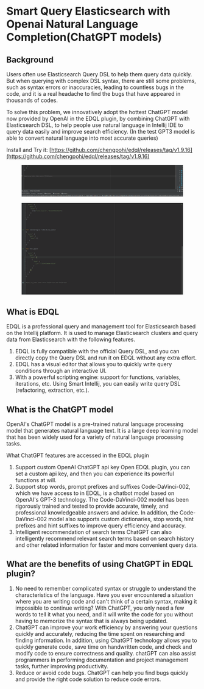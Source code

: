 # Smart Query Elasticsearch with Openai Natural Language Completion(ChatGPT models)

## Background

Users often use Elasticsearch Query DSL to help them query data quickly. But when querying with complex DSL syntax,
there are still some problems, such as syntax errors or inaccuracies, leading to countless bugs in the code, and it is a
real headache to find the bugs that have appeared in thousands of codes.

To solve this problem, we innovatively adopt the hottest ChatGPT model now provided by OpenAI in the EDQL plugin, by
combining ChatGPT with Elasticsearch DSL, to help people use natural language in Intellij IDE to query data easily and
improve search efficiency. (In the test GPT3 model is able to convert natural language into most accurate queries)

Install and Try
it: [https://github.com/chengpohi/edql/releases/tag/v1.9.16](https://github.com/chengpohi/edql/releases/tag/v1.9.16)

<figure><img src="../.gitbook/assets/openai-query (1).gif" alt=""><figcaption></figcaption></figure>

<figure><img src="../.gitbook/assets/openai-settings.gif" alt=""><figcaption></figcaption></figure>

## What is EDQL

EDQL is a professional query and management tool for Elasticsearch based on the Intellij platform. It is used to manage
Elasticsearch clusters and query data from Elasticsearch with the following features.

1. EDQL is fully compatible with the official Query DSL, and you can directly copy the Query DSL and run it on EDQL
   without any extra effort.
2. EDQL has a visual editor that allows you to quickly write query conditions through an interactive UI.
3. With a powerful scripting engine: support for functions, variables, iterations, etc. Using Smart Intellij, you can
   easily write query DSL (refactoring, extraction, etc.).

## What is the ChatGPT model&#x20;

OpenAI's ChatGPT model is a pre-trained natural language processing model that generates natural language text. It is a
large deep learning model that has been widely used for a variety of natural language processing tasks.

What ChatGPT features are accessed in the EDQL plugin

1. Support custom OpenAI ChatGPT api key Open EDQL plugin, you can set a custom api key, and then you can experience its
   powerful functions at will.
2. Support stop words, prompt prefixes and suffixes Code-DaVinci-002, which we have access to in EDQL, is a chatbot
   model based on OpenAI's GPT-3 technology. The Code-DaVinci-002 model has been rigorously trained and tested to
   provide accurate, timely, and professional knowledgeable answers and advice. In addition, the Code-DaVinci-002 model
   also supports custom dictionaries, stop words, hint prefixes and hint suffixes to improve query efficiency and
   accuracy.
3. Intelligent recommendation of search terms ChatGPT can also intelligently recommend relevant search terms based on
   search history and other related information for faster and more convenient query data.

## What are the benefits of using ChatGPT in EDQL plugin?

1. No need to remember complicated syntax or struggle to understand the characteristics of the language. Have you ever
   encountered a situation where you are writing code and can't think of a certain syntax, making it impossible to
   continue writing? With ChatGPT, you only need a few words to tell it what you need, and it will write the code for
   you without having to memorize the syntax that is always being updated.&#x20;
2. ChatGPT can improve your work efficiency by answering your questions quickly and accurately, reducing the time spent
   on researching and finding information. In addition, using ChatGPT technology allows you to quickly generate code,
   save time on handwritten code, and check and modify code to ensure correctness and quality. chatGPT can also assist
   programmers in performing documentation and project management tasks, further improving productivity.&#x20;
3. Reduce or avoid code bugs. ChatGPT can help you find bugs quickly and provide the right code solution to reduce code
   errors.
